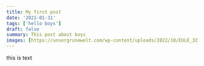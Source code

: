```yaml
---
title: My first post
date: '2021-01-31'
tags: ['hello boys']
draft: false
summary: This post about boys 
images: [https://unsergrunewelt.com/wp-content/uploads/2022/10/EULE_32.jpg]
---
```


this is text 

